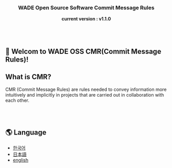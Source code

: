 <div align="center">
  <h3>WADE Open Source Software Commit Message Rules</h3>
  <strong>current version : v1.1.0</strong>
</div>

<br>
<br>
<br>

## 👋 Welcom to WADE OSS CMR(Commit Message Rules)!

## What is CMR?
CMR (Commit Message Rules) are rules needed to convey information more intuitively and implicitly in projects that are carried out in collaboration with each other.

<br>
<br>

## 🌎 Language
- [한국어](https://github.com/WADE-OSS/Rules/blob/1.1.0/language/ko.md)
- [日本語](https://github.com/WADE-OSS/Rules/blob/1.1.0/language/jp.md)
- [english](https://github.com/WADE-OSS/Rules/blob/1.1.0/language/en.md)
